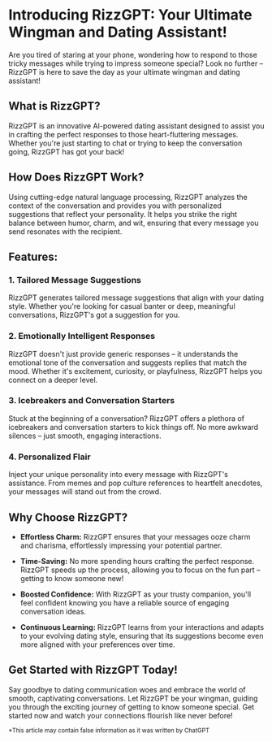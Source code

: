 # Introducing RizzGPT: Your Ultimate Wingman and Dating Assistant!

Are you tired of staring at your phone, wondering how to respond to those tricky messages while trying to impress someone special? Look no further – RizzGPT is here to save the day as your ultimate wingman and dating assistant!

## What is RizzGPT?

RizzGPT is an innovative AI-powered dating assistant designed to assist you in crafting the perfect responses to those heart-fluttering messages. Whether you're just starting to chat or trying to keep the conversation going, RizzGPT has got your back!

## How Does RizzGPT Work?

Using cutting-edge natural language processing, RizzGPT analyzes the context of the conversation and provides you with personalized suggestions that reflect your personality. It helps you strike the right balance between humor, charm, and wit, ensuring that every message you send resonates with the recipient.

## Features:

### 1. Tailored Message Suggestions

RizzGPT generates tailored message suggestions that align with your dating style. Whether you're looking for casual banter or deep, meaningful conversations, RizzGPT's got a suggestion for you.

### 2. Emotionally Intelligent Responses

RizzGPT doesn't just provide generic responses – it understands the emotional tone of the conversation and suggests replies that match the mood. Whether it's excitement, curiosity, or playfulness, RizzGPT helps you connect on a deeper level.

### 3. Icebreakers and Conversation Starters

Stuck at the beginning of a conversation? RizzGPT offers a plethora of icebreakers and conversation starters to kick things off. No more awkward silences – just smooth, engaging interactions.

### 4. Personalized Flair

Inject your unique personality into every message with RizzGPT's assistance. From memes and pop culture references to heartfelt anecdotes, your messages will stand out from the crowd.

## Why Choose RizzGPT?

- **Effortless Charm:** RizzGPT ensures that your messages ooze charm and charisma, effortlessly impressing your potential partner.

- **Time-Saving:** No more spending hours crafting the perfect response. RizzGPT speeds up the process, allowing you to focus on the fun part – getting to know someone new!

- **Boosted Confidence:** With RizzGPT as your trusty companion, you'll feel confident knowing you have a reliable source of engaging conversation ideas.

- **Continuous Learning:** RizzGPT learns from your interactions and adapts to your evolving dating style, ensuring that its suggestions become even more aligned with your preferences over time.

## Get Started with RizzGPT Today!

Say goodbye to dating communication woes and embrace the world of smooth, captivating conversations. Let RizzGPT be your wingman, guiding you through the exciting journey of getting to know someone special. Get started now and watch your connections flourish like never before!  

<small>*This article may contain false information as it was written by ChatGPT</small>

